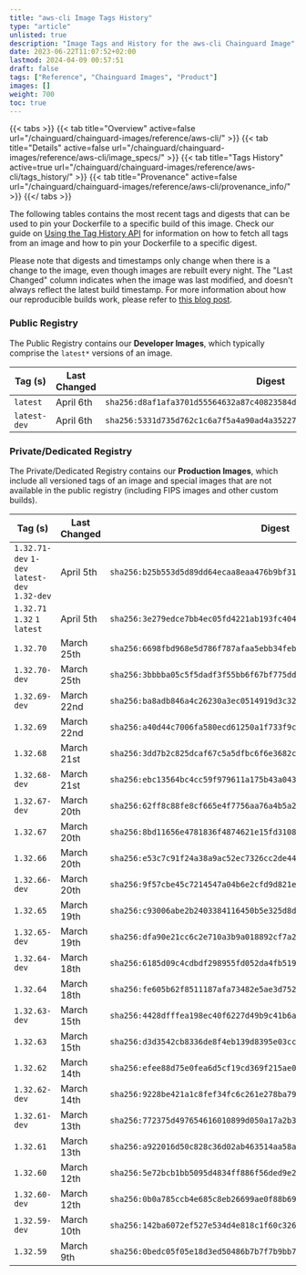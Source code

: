 ```yaml
---
title: "aws-cli Image Tags History"
type: "article"
unlisted: true
description: "Image Tags and History for the aws-cli Chainguard Image"
date: 2023-06-22T11:07:52+02:00
lastmod: 2024-04-09 00:57:51
draft: false
tags: ["Reference", "Chainguard Images", "Product"]
images: []
weight: 700
toc: true
---
```


{{< tabs >}}
{{< tab title="Overview" active=false url="/chainguard/chainguard-images/reference/aws-cli/" >}}
{{< tab title="Details" active=false url="/chainguard/chainguard-images/reference/aws-cli/image_specs/" >}}
{{< tab title="Tags History" active=true url="/chainguard/chainguard-images/reference/aws-cli/tags_history/" >}}
{{< tab title="Provenance" active=false url="/chainguard/chainguard-images/reference/aws-cli/provenance_info/" >}}
{{</ tabs >}}

The following tables contains the most recent tags and digests that can be used to pin your Dockerfile to a specific build of this image. Check our guide on [Using the Tag History API](/chainguard/chainguard-images/using-the-tag-history-api/) for information on how to fetch all tags from an image and how to pin your Dockerfile to a specific digest.

Please note that digests and timestamps only change when there is a change to the image, even though images are rebuilt every night. The "Last Changed" column indicates when the image was last modified, and doesn't always reflect the latest build timestamp. For more information about how our reproducible builds work, please refer to [this blog post](https://www.chainguard.dev/unchained/reproducing-chainguards-reproducible-image-builds).

### Public Registry
The Public Registry contains our **Developer Images**, which typically comprise the `latest*` versions of an image.

| Tag (s)       | Last Changed | Digest                                                                    |
|---------------|--------------|---------------------------------------------------------------------------|
|  `latest`     | April 6th    | `sha256:d8af1afa3701d55564632a87c40823584d9613b7d3d7c7759c0238be254c8b12` |
|  `latest-dev` | April 6th    | `sha256:5331d735d762c1c6a7f5a4a90ad4a3522738c69856717a2050010b15cf103862` |


### Private/Dedicated Registry
The Private/Dedicated Registry contains our **Production Images**, which include all versioned tags of an image and special images that are not available in the public registry (including FIPS images and other custom builds).

| Tag (s)                                        | Last Changed | Digest                                                                    |
|------------------------------------------------|--------------|---------------------------------------------------------------------------|
|  `1.32.71-dev` `1-dev` `latest-dev` `1.32-dev` | April 5th    | `sha256:b25b553d5d89dd64ecaa8eaa476b9bf31704fdc233c2033b1f781b7a66a4be15` |
|  `1.32.71` `1.32` `1` `latest`                 | April 5th    | `sha256:3e279edce7bb4ec05fd4221ab193fc40449a3129012f5194761e2b8bcc46492c` |
|  `1.32.70`                                     | March 25th   | `sha256:6698fbd968e5d786f787afaa5ebb34feb88efa8297ea23a81342a988884b7c0f` |
|  `1.32.70-dev`                                 | March 25th   | `sha256:3bbbba05c5f5dadf3f55bb6f67bf775dd0be110cb2d33337215e5fd3ac798bda` |
|  `1.32.69-dev`                                 | March 22nd   | `sha256:ba8adb846a4c26230a3ec0514919d3c3265f05d028101fc30c72caa3e762787b` |
|  `1.32.69`                                     | March 22nd   | `sha256:a40d44c7006fa580ecd61250a1f733f9c1f23044c91f451357181de531f5e2d1` |
|  `1.32.68`                                     | March 21st   | `sha256:3dd7b2c825dcaf67c5a5dfbc6f6e3682c6b9673aa8bf25c06746f3ebaeb5299b` |
|  `1.32.68-dev`                                 | March 21st   | `sha256:ebc13564bc4cc59f979611a175b43a043f2b6f0532be49a9601eb37049aa74b5` |
|  `1.32.67-dev`                                 | March 20th   | `sha256:62ff8c88fe8cf665e4f7756aa76a4b5a28e33ea754bf1654f0e850552e9bf9c4` |
|  `1.32.67`                                     | March 20th   | `sha256:8bd11656e4781836f4874621e15fd31082f4377ede65e90c5b423a370da91eed` |
|  `1.32.66`                                     | March 20th   | `sha256:e53c7c91f24a38a9ac52ec7326cc2de4409f2705abb05c57a8a54e1aff699699` |
|  `1.32.66-dev`                                 | March 20th   | `sha256:9f57cbe45c7214547a04b6e2cfd9d821e7e97ff9b8d8ab2d261a4cb95da824ea` |
|  `1.32.65`                                     | March 19th   | `sha256:c93006abe2b2403384116450b5e325d8d75d9366b9325a2faf523518bae40968` |
|  `1.32.65-dev`                                 | March 19th   | `sha256:dfa90e21cc6c2e710a3b9a018892cf7a2e9e587feea7340a7c4cb51634d98a86` |
|  `1.32.64-dev`                                 | March 18th   | `sha256:6185d09c4cdbdf298955fd052da4fb519f46e0d171ee7d24e6aba10af8cccc89` |
|  `1.32.64`                                     | March 18th   | `sha256:fe605b62f8511187afa73482e5ae3d752818473fba9f16b7b5617ece4d01228a` |
|  `1.32.63-dev`                                 | March 15th   | `sha256:4428dfffea198ec40f6227d49b9c41b6a3ee2f6809e755ede645b87cad273fd5` |
|  `1.32.63`                                     | March 15th   | `sha256:d3d3542cb8336de8f4eb139d8395e03ccc6529cec7ce149df9e50179ebad7252` |
|  `1.32.62`                                     | March 14th   | `sha256:efee88d75e0fea6d5cf19cd369f215ae0eea76716f6c695d79a9935fbe8f8f3b` |
|  `1.32.62-dev`                                 | March 14th   | `sha256:9228be421a1c8fef34fc6c261e278ba79a6ef8d924c8d4d7fb2ee388c7e16b6d` |
|  `1.32.61-dev`                                 | March 13th   | `sha256:772375d497654616010899d050a17a2b3fc3547cca357e960872d8d361c6972b` |
|  `1.32.61`                                     | March 13th   | `sha256:a922016d50c828c36d02ab463514aa58a7021bf7a1e3063e0edafccbf0be2bb3` |
|  `1.32.60`                                     | March 12th   | `sha256:5e72bcb1bb5095d4834ff886f56ded9e2122a2ebc52b1e3c5b84fdc9c47510ac` |
|  `1.32.60-dev`                                 | March 12th   | `sha256:0b0a785ccb4e685c8eb26699ae0f88b6994c1b218946abd3af174081b091cd86` |
|  `1.32.59-dev`                                 | March 10th   | `sha256:142ba6072ef527e534d4e818c1f60c3265f8bf6d075b62996838cce434ad467d` |
|  `1.32.59`                                     | March 9th    | `sha256:0bedc05f05e18d3ed50486b7b7f7b9bb707f11f05280f56c8e61db50c29b3603` |

